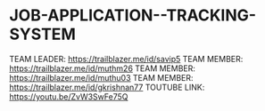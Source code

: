 # JOB-APPLICATION--TRACKING-SYSTEM
TEAM LEADER: https://trailblazer.me/id/savip5
TEAM MEMBER: https://trailblazer.me/id/muthm26
TEAM MEMBER: https://trailblazer.me/id/muthu03
TEAM MEMBER: https://trailblazer.me/id/gkrishnan77
TOUTUBE LINK: https://youtu.be/ZvW3SwFe75Q
